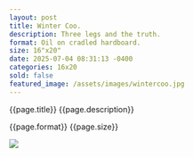 ```yaml
---
layout: post
title: Winter Coo.
description: Three legs and the truth.
format: Oil on cradled hardboard.
size: 16"x20"
date: 2025-07-04 08:31:13 -0400
categories: 16x20
sold: false
featured_image: /assets/images/wintercoo.jpg
---
```


{{page.title}} {{page.description}}

{{page.format}} {{page.size}}

<div class="frame-gold frame-gold--mat">
<img class="postimage" src="{{page.featured_image}}">
</div>
